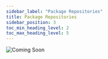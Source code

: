 ```yaml
---
sidebar_label: "Package Repositories"
title: Package Repositories
sidebar_position: 3
toc_min_heading_level: 2
toc_max_heading_level: 5
---
```


<img src='../../img/help/coming-soon.jpg' alt='Coming Soon'/>
